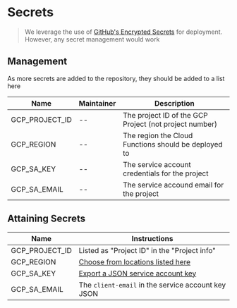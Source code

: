# Secrets

> We leverage the use of [GitHub's Encrypted Secrets](https://docs.github.com/en/actions/reference/encrypted-secrets) for deployment. However, any secret management would work

## Management

As more secrets are added to the repository, they should be added to a list here

| Name           | Maintainer | Description                                            |
| -------------- | ---------- | ------------------------------------------------------ |
| GCP_PROJECT_ID | --         | The project ID of the GCP Project (not project number) |
| GCP_REGION     | --         | The region the Cloud Functions should be deployed to   |
| GCP_SA_KEY     | --         | The service account credentials for the project        |
| GCP_SA_EMAIL   | --         | The service accound email for the project              |

## Attaining Secrets

| Name           | Instructions                                                                                                                                |
| -------------- | ------------------------------------------------------------------------------------------------------------------------------------------- |
| GCP_PROJECT_ID | Listed as "Project ID" in the "Project info"                                                                                                |
| GCP_REGION     | [Choose from locations listed here](https://cloud.google.com/functions/docs/locations)                                                      |
| GCP_SA_KEY     | [Export a JSON service account key](https://cloud.google.com/iam/docs/creating-managing-service-account-keys#creating_service_account_keys) |
| GCP_SA_EMAIL   | The `client-email` in the service account key JSON                                                                                          |
